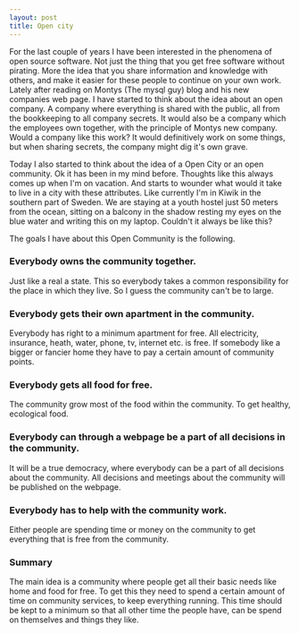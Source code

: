 ```yaml
---
layout: post
title: Open city
---
```


For the last couple of years I have been interested in the phenomena of open source software. Not just the thing that you get free software without pirating. More the idea that you share information and knowledge with others, and make it easier for these people to continue on your own work. Lately after reading on Montys (The mysql guy) blog and his new companies web page. I have started to think about the idea about an open company. A company where everything is shared with the public, all from the bookkeeping to all company secrets. It would also be a company which the employees own together, with the principle of Montys new company. Would a company like this work? It would definitively work on some things, but when sharing secrets, the company might dig it's own grave.

Today I also started to think about the idea of a Open City or an open community. Ok it has been in my mind before. Thoughts like this always comes up when I'm on vacation. And starts to wounder what would it take to live in a city with these attributes. Like currently I'm in Kiwik in the southern part of Sweden. We are staying at a youth hostel just 50 meters from the ocean, sitting on a balcony in the shadow resting my eyes on the blue water and writing this on my laptop. Couldn't it always be like this?

The goals I have about this Open Community is the following.

### Everybody owns the community together.

Just like a real a state. This so everybody takes a common responsibility for the place in which they live. So I guess the community can't be to large.

### Everybody gets their own apartment in the community.

Everybody has right to a minimum apartment for free. All electricity, insurance, heath, water, phone, tv, internet etc. is free. If somebody like a bigger or fancier home they have to pay a certain amount of community points.

### Everybody gets all food for free.

The community grow most of the food within the community. To get healthy, ecological food.

### Everybody can through a webpage be a part of all decisions in the community.

It will be a true democracy, where everybody can be a part of all decisions about the community. All decisions and meetings about the community will be published on the webpage.

### Everybody has to help with the community work.

Either people are spending time or money on the community to get everything that is free from the community.

### Summary

The main idea is a community where people get all their basic needs like home and food for free. To get this they need to spend a certain amount of time on community services, to keep everything running. This time should be kept to a minimum so that all other time the people have, can be spend on themselves and things they like.
